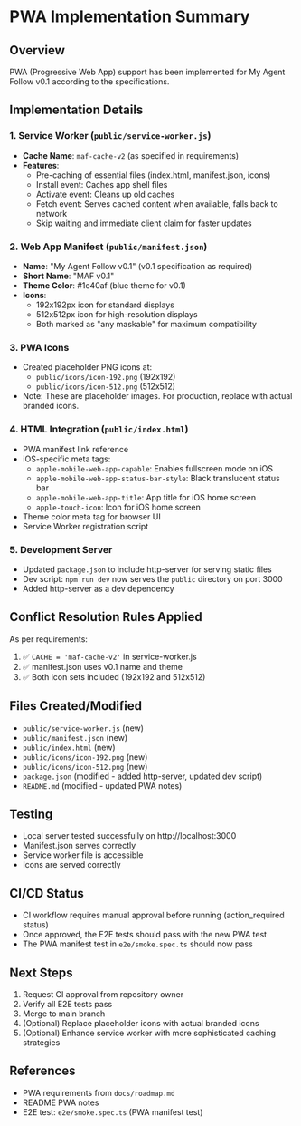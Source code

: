 # PWA Implementation Summary

## Overview
PWA (Progressive Web App) support has been implemented for My Agent Follow v0.1 according to the specifications.

## Implementation Details

### 1. Service Worker (`public/service-worker.js`)
- **Cache Name**: `maf-cache-v2` (as specified in requirements)
- **Features**:
  - Pre-caching of essential files (index.html, manifest.json, icons)
  - Install event: Caches app shell files
  - Activate event: Cleans up old caches
  - Fetch event: Serves cached content when available, falls back to network
  - Skip waiting and immediate client claim for faster updates

### 2. Web App Manifest (`public/manifest.json`)
- **Name**: "My Agent Follow v0.1" (v0.1 specification as required)
- **Short Name**: "MAF v0.1"
- **Theme Color**: #1e40af (blue theme for v0.1)
- **Icons**: 
  - 192x192px icon for standard displays
  - 512x512px icon for high-resolution displays
  - Both marked as "any maskable" for maximum compatibility

### 3. PWA Icons
- Created placeholder PNG icons at:
  - `public/icons/icon-192.png` (192x192)
  - `public/icons/icon-512.png` (512x512)
- Note: These are placeholder images. For production, replace with actual branded icons.

### 4. HTML Integration (`public/index.html`)
- PWA manifest link reference
- iOS-specific meta tags:
  - `apple-mobile-web-app-capable`: Enables fullscreen mode on iOS
  - `apple-mobile-web-app-status-bar-style`: Black translucent status bar
  - `apple-mobile-web-app-title`: App title for iOS home screen
  - `apple-touch-icon`: Icon for iOS home screen
- Theme color meta tag for browser UI
- Service Worker registration script

### 5. Development Server
- Updated `package.json` to include http-server for serving static files
- Dev script: `npm run dev` now serves the `public` directory on port 3000
- Added http-server as a dev dependency

## Conflict Resolution Rules Applied
As per requirements:
1. ✅ `CACHE = 'maf-cache-v2'` in service-worker.js
2. ✅ manifest.json uses v0.1 name and theme
3. ✅ Both icon sets included (192x192 and 512x512)

## Files Created/Modified
- `public/service-worker.js` (new)
- `public/manifest.json` (new)
- `public/index.html` (new)
- `public/icons/icon-192.png` (new)
- `public/icons/icon-512.png` (new)
- `package.json` (modified - added http-server, updated dev script)
- `README.md` (modified - updated PWA notes)

## Testing
- Local server tested successfully on http://localhost:3000
- Manifest.json serves correctly
- Service worker file is accessible
- Icons are served correctly

## CI/CD Status
- CI workflow requires manual approval before running (action_required status)
- Once approved, the E2E tests should pass with the new PWA test
- The PWA manifest test in `e2e/smoke.spec.ts` should now pass

## Next Steps
1. Request CI approval from repository owner
2. Verify all E2E tests pass
3. Merge to main branch
4. (Optional) Replace placeholder icons with actual branded icons
5. (Optional) Enhance service worker with more sophisticated caching strategies

## References
- PWA requirements from `docs/roadmap.md`
- README PWA notes
- E2E test: `e2e/smoke.spec.ts` (PWA manifest test)
